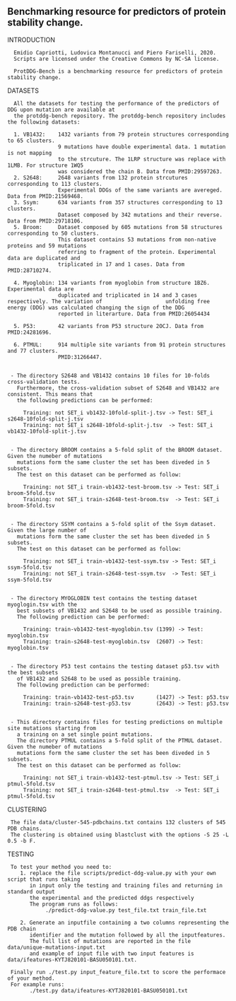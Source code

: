 ## Benchmarking resource for predictors of protein stability change.

INTRODUCTION

      Emidio Capriotti, Ludovica Montanucci and Piero Fariselli, 2020.
      Scripts are licensed under the Creative Commons by NC-SA license.

      ProtDDG-Bench is a benchmarking resource for predictors of protein stability change. 


DATASETS

      All the datasets for testing the performance of the predictors of DDG upon mutation are available at
      the protddg-bench repository. The protddg-bench repository includes the following datasets:

      1. VB1432:    1432 variants from 79 protein structures corresponding to 65 clusters.
                    9 mutations have double experimental data. 1 mutation is not mapping 
                    to the strcuture. The 1LRP structure was replace with 1LMB. For structure 1WQ5
                    was considered the chain B. Data from PMID:29597263.
      2. S2648:     2648 variants from 132 protein strcutures corresponding to 113 clusters.
                    Experimental DDGs of the same variants are avereged. Data from PMID:21569468.
      3. Ssym:      634 variants from 357 structures corresponding to 13 clusters.
                    Dataset composed by 342 mutations and their reverse. Data from PMID:29718106.
      5. Broom:     Dataset composed by 605 mutations from 58 structures corresponding to 50 clusters.
                    This dataset contains 53 mutations from non-native proteins and 59 mutations
                    referring to fragment of the protein. Experimental data are duplicated and 
                    triplicated in 17 and 1 cases. Data from PMID:28710274.

      4. Myoglobin: 134 variants from myoglobin from structure 1BZ6. Experimental data are 
                    duplicated and triplicated in 14 and 3 cases respectively. The variation of                    unfolding free energy (DDG) was calculated changing the sign of the DDG
                    reported in literarture. Data from PMID:26054434
                    
      5. P53:       42 variants from P53 structure 2OCJ. Data from PMID:24281696.

      6. PTMUL:     914 multiple site variants from 91 protein structures and 77 clusters.
                    PMID:31266447.


     - The directory S2648 and VB1432 contains 10 files for 10-folds cross-validation tests.
       Furthermore, the cross-validation subset of S2648 and VB1432 are consistent. This means that 
       the following predictions can be performed:

         Training: not SET_i vb1432-10fold-split-j.tsv -> Test: SET_i s2648-10fold-split-j.tsv
         Training: not SET_i s2648-10fold-split-j.tsv  -> Test: SET_i vb1432-10fold-split-j.tsv


     - The directory BROOM contains a 5-fold split of the BROOM dataset. Given the numeber of mutations
       mutations form the same cluster the set has been diveded in 5 subsets. 
       The test on this dataset can be performed as follow:

         Training: not SET_i train-vb1432-test-broom.tsv -> Test: SET_i broom-5fold.tsv
         Training: not SET_i train-s2648-test-broom.tsv  -> Test: SET_i broom-5fold.tsv


     - The directory SSYM contains a 5-fold split of the Ssym dataset. Given the large number of
       mutations form the same cluster the set has been diveded in 5 subsets. 
       The test on this dataset can be performed as follow:

         Training: not SET_i train-vb1432-test-ssym.tsv -> Test: SET_i ssym-5fold.tsv
         Training: not SET_i train-s2648-test-ssym.tsv  -> Test: SET_i ssym-5fold.tsv


     - The directory MYOGLOBIN test contains the testing dataset myoglogin.tsv with the 
       best subsets of VB1432 and S2648 to be used as possible training.
       The following prediction can be performed:

         Training: train-vb1432-test-myoglobin.tsv (1399) -> Test: myoglobin.tsv
         Training: train-s2648-test-myoglobin.tsv  (2607) -> Test: myoglobin.tsv


     - The directory P53 test contains the testing dataset p53.tsv with the best subsets 
       of VB1432 and S2648 to be used as possible training. 
       The following prediction can be performed:

         Training: train-vb1432-test-p53.tsv       (1427) -> Test: p53.tsv
         Training: train-s2648-test-p53.tsv        (2643) -> Test: p53.tsv


     - This directory contains files for testing predictions on multiple site mutations starting from  
       a training on a set single point mutations.
       The directory PTMUL contains a 5-fold split of the PTMUL dataset. Given the numeber of mutations
       mutations form the same cluster the set has been diveded in 5 subsets.
       The test on this dataset can be performed as follow:

         Training: not SET_i train-vb1432-test-ptmul.tsv -> Test: SET_i ptmul-5fold.tsv
         Training: not SET_i train-s2648-test-ptmul.tsv  -> Test: SET_i ptmul-5fold.tsv


CLUSTERING

     The file data/cluster-545-pdbchains.txt contains 132 clusters of 545 PDB chains. 
     The clustering is obtained using blastclust with the options -S 25 -L 0.5 -b F.


TESTING

     To test your method you need to:
        1. replace the file scripts/predict-ddg-value.py with your own script that runs taking 
           in input only the testing and training files and returning in standard output 
           the experimental and the predicted ddgs respectively
           The program runs as follows:
                ./predict-ddg-value.py test_file.txt train_file.txt

        2. Generate an inputfile containing a two columns representing the PDB chain 
           identifier and the mutation followed by all the inputfeatures.
           The full list of mutations are reported in the file data/unique-mutations-input.txt
           and example of input file with two input features is data/ifeatures-KYTJ820101-BASU050101.txt.
     
     Finally run ./test.py input_feature_file.txt to score the performace of your method.
     For example runs:
           ./test.py data/ifeatures-KYTJ820101-BASU050101.txt


